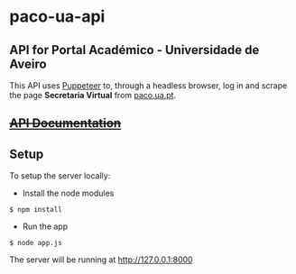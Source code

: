 # paco-ua-api
## API for Portal Académico - Universidade de Aveiro

This API uses [Puppeteer](https://github.com/puppeteer/puppeteer) to, through a headless browser, log in and scrape the page **Secretaria Virtual** from [paco.ua.pt](https://paco.ua.pt).

## ~~[API Documentation]()~~

## Setup

To setup the server locally:

- Install the node modules
```
$ npm install
```

- Run the app
```
$ node app.js
```

The server will be running at http://127.0.0.1:8000